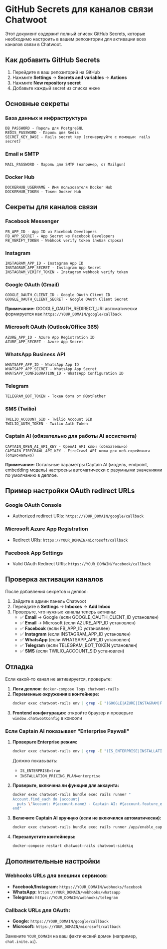 # GitHub Secrets для каналов связи Chatwoot

Этот документ содержит полный список GitHub Secrets, которые необходимо настроить в вашем репозитории для активации всех каналов связи в Chatwoot.

## Как добавить GitHub Secrets

1. Перейдите в ваш репозиторий на GitHub
2. Нажмите **Settings** → **Secrets and variables** → **Actions**
3. Нажмите **New repository secret**
4. Добавьте каждый secret из списка ниже

## Основные секреты

### База данных и инфраструктура
```
DB_PASSWORD - Пароль для PostgreSQL
REDIS_PASSWORD - Пароль для Redis
SECRET_KEY_BASE - Rails secret key (сгенерируйте с помощью: rails secret)
```

### Email и SMTP
```
MAIL_PASSWORD - Пароль для SMTP (например, от Mailgun)
```

### Docker Hub
```
DOCKERHUB_USERNAME - Имя пользователя Docker Hub
DOCKERHUB_TOKEN - Токен Docker Hub
```

## Секреты для каналов связи

### Facebook Messenger
```
FB_APP_ID - App ID из Facebook Developers
FB_APP_SECRET - App Secret из Facebook Developers  
FB_VERIFY_TOKEN - Webhook verify token (любая строка)
```

### Instagram
```
INSTAGRAM_APP_ID - Instagram App ID
INSTAGRAM_APP_SECRET - Instagram App Secret
INSTAGRAM_VERIFY_TOKEN - Instagram webhook verify token
```

### Google OAuth (Gmail)
```
GOOGLE_OAUTH_CLIENT_ID - Google OAuth Client ID
GOOGLE_OAUTH_CLIENT_SECRET - Google OAuth Client Secret
```
**Примечание:** GOOGLE_OAUTH_REDIRECT_URI автоматически формируется как `https://YOUR_DOMAIN/google/callback`

### Microsoft OAuth (Outlook/Office 365)
```
AZURE_APP_ID - Azure App Registration ID
AZURE_APP_SECRET - Azure App Secret
```

### WhatsApp Business API
```
WHATSAPP_APP_ID - WhatsApp App ID
WHATSAPP_APP_SECRET - WhatsApp App Secret
WHATSAPP_CONFIGURATION_ID - WhatsApp Configuration ID
```

### Telegram
```
TELEGRAM_BOT_TOKEN - Токен бота от @BotFather
```

### SMS (Twilio)
```
TWILIO_ACCOUNT_SID - Twilio Account SID
TWILIO_AUTH_TOKEN - Twilio Auth Token
```

### Captain AI (обязательно для работы AI ассистента)
```
CAPTAIN_OPEN_AI_API_KEY - OpenAI API ключ (обязательно)
CAPTAIN_FIRECRAWL_API_KEY - FireCrawl API ключ для веб-скрейпинга (опционально)
```

**Примечание:** Остальные параметры Captain AI (модель, endpoint, embedding модель) настроены автоматически с разумными значениями по умолчанию в деплое.

## Пример настройки OAuth redirect URLs

### Google OAuth Console
- Authorized redirect URIs: `https://YOUR_DOMAIN/google/callback`

### Microsoft Azure App Registration  
- Redirect URIs: `https://YOUR_DOMAIN/microsoft/callback`

### Facebook App Settings
- Valid OAuth Redirect URIs: `https://YOUR_DOMAIN/facebook/callback`

## Проверка активации каналов

После добавления секретов и деплоя:

1. Зайдите в админ панель Chatwoot
2. Перейдите в **Settings** → **Inboxes** → **Add Inbox**
3. Проверьте, что нужные каналы теперь активны:
   - ✅ **Email** → Google (если GOOGLE_OAUTH_CLIENT_ID установлен)
   - ✅ **Email** → Microsoft (если AZURE_APP_ID установлен)
   - ✅ **Facebook** (если FB_APP_ID установлен)
   - ✅ **Instagram** (если INSTAGRAM_APP_ID установлен)
   - ✅ **WhatsApp** (если WHATSAPP_APP_ID установлен)
   - ✅ **Telegram** (если TELEGRAM_BOT_TOKEN установлен)
   - ✅ **SMS** (если TWILIO_ACCOUNT_SID установлен)

## Отладка

Если какой-то канал не активируется, проверьте:

1. **Логи деплоя:** `docker-compose logs chatwoot-rails`
2. **Переменные окружения в контейнере:**
   ```bash
   docker exec chatwoot-rails env | grep -E "(GOOGLE|AZURE|INSTAGRAM|FB_|WHATSAPP|TELEGRAM|TWILIO|CAPTAIN)"
   ```
3. **Frontend конфигурация:** откройте браузер и проверьте `window.chatwootConfig` в консоли

### Если Captain AI показывает "Enterprise Paywall"

1. **Проверьте Enterprise режим:**
   ```bash
   docker exec chatwoot-rails env | grep -E "(IS_ENTERPRISE|INSTALLATION_PRICING_PLAN)"
   ```
   Должно показывать:
   - `IS_ENTERPRISE=true`
   - `INSTALLATION_PRICING_PLAN=enterprise`

2. **Проверьте, включена ли функция для аккаунта:**
   ```bash
   docker exec chatwoot-rails bundle exec rails runner "
   Account.find_each do |account|
     puts \"Account: #{account.name} - Captain AI: #{account.feature_enabled?('captain_integration')}\"
   end"
   ```

3. **Включите Captain AI вручную (если не включился автоматически):**
   ```bash
   docker exec chatwoot-rails bundle exec rails runner /app/enable_captain_ai.rb
   ```

4. **Перезапустите контейнеры:**
   ```bash
   docker-compose restart chatwoot-rails chatwoot-sidekiq
   ```

## Дополнительные настройки

### Webhooks URLs для внешних сервисов:
- **Facebook/Instagram:** `https://YOUR_DOMAIN/webhooks/facebook`
- **WhatsApp:** `https://YOUR_DOMAIN/webhooks/whatsapp`  
- **Telegram:** `https://YOUR_DOMAIN/webhooks/telegram`

### Callback URLs для OAuth:
- **Google:** `https://YOUR_DOMAIN/google/callback`
- **Microsoft:** `https://YOUR_DOMAIN/microsoft/callback`

Замените `YOUR_DOMAIN` на ваш фактический домен (например, `chat.inite.ai`).
